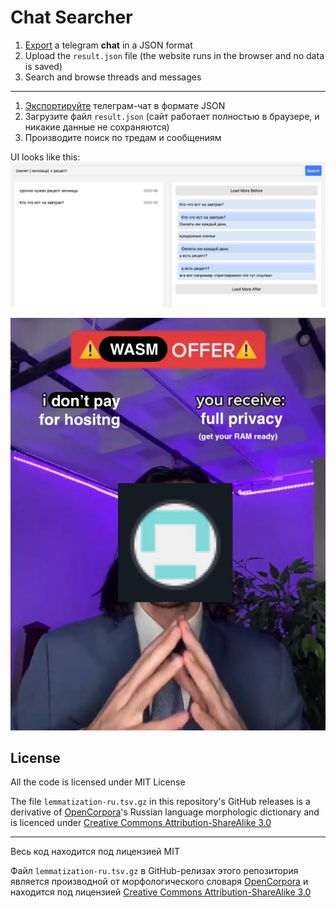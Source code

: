 # Chat Searcher

1. [Export](https://telegram.org/blog/export-and-more) a telegram **chat** in a JSON format
2. Upload the `result.json` file (the website runs in the browser and no data is saved)
3. Search and browse threads and messages

---

1. [Экспортируйте](https://telegram.org/blog/export-and-more) телеграм-чат в формате JSON
2. Загрузите файл `result.json` (сайт работает полностью в браузере, и никакие данные не сохраняются)
3. Производите поиск по тредам и сообщениям


UI looks like this:
![ui example](assets/example.jpg)

![wasm offer](assets/wasm-offer.jpg)


## License

All the code is licensed under MIT License

The file `lemmatization-ru.tsv.gz` in this repository's GitHub releases is a derivative of [OpenCorpora](https://opencorpora.org/?page=downloads)'s Russian language morphologic dictionary and is licenced under [Creative Commons Attribution-ShareAlike 3.0](https://creativecommons.org/licenses/by-sa/3.0/deed.en)

---

Весь код находится под лицензией MIT

Файл `lemmatization-ru.tsv.gz` в GitHub-релизах этого репозитория является производной от морфологического словаря [OpenCorpora](https://opencorpora.org/?page=downloads) и находится под лицензией [Creative Commons Attribution-ShareAlike 3.0](https://creativecommons.org/licenses/by-sa/3.0/deed.ru)

